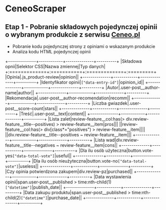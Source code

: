 # CeneoScraper
## Etap 1 - Pobranie składowych pojedynczej opinii o wybranym produkcie z serwisu [Ceneo.pl](https:www.ceneo.pl)
* Pobranie kodu pojedynczej strony z opiniami o wskazanym produkcie
* Analiza kodu HTML pojedynczej opinii

+--------------+------------+--------------+----------+
|Składowa opnii|Selektor CSS|Nazwa zmiennej|Typ danych|
+:=============+:===========+:=============+:=========+
|Opinia|.js_product-review|opinion||
+--------------+------------+--------------+----------+
|Identyfikator opinii|`["data-entry-id"]`|opinion_id||
+--------------+------------+--------------+----------+
|Autor|.user-post__author-name|author||
+--------------+------------+--------------+----------+
|Rekomendacja|.user-post__author-recomendation|recomm||
+--------------+------------+--------------+----------+
|Liczba gwiazdek|.user-post__score-count|stars||
+--------------+------------+--------------+----------+
|Treść|.user-post__text|content||
+--------------+------------+--------------+----------+
|Lista zalet|review-feature__col:has(> div.review-feature__title--positives) > review-feature__item\|pros|||
||review-feature__col:has(> div[class*="positives") > review-feature__item\||||
||div.review-feature__title--positives ~ review-feature__item|||
+--------------+------------+--------------+----------+
|Lista wad|div.review-feature__title--negatives ~ review-feature__item\|cons||
+--------------+------------+--------------+----------+
|Dla ilu osób użyteczna|button.vote-yes`["data-total-vote"]`|useful||
+--------------+------------+--------------+----------+
|Dla ilu osób nieużyteczna|button.vote-no`["data-total-vote"]`|useless||
+--------------+------------+--------------+----------+
|Czy opinia potwierdzona zakupem|div.review-pz|purchased||
+--------------+------------+--------------+----------+
|Data wystawienia opinii|span.user-post__published > time:nth-child(1)`["datetime"]`|publish_date||
+--------------+------------+--------------+----------+
|Data zakupu produktu|span.user-post__published > time:nth-child(2)`["datetime"]`|purchase_date||
+--------------+------------+--------------+----------+